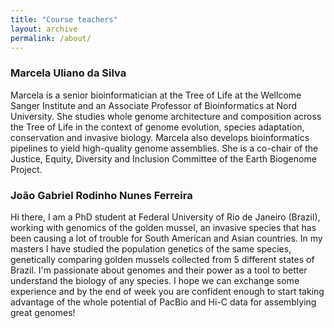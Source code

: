 ```yaml
---
title: "Course teachers"
layout: archive
permalink: /about/
---
```


### Marcela Uliano da Silva  

Marcela is a senior bioinformatician at the Tree of Life at the Wellcome Sanger Institute and an Associate Professor of Bioinformatics at Nord University. She studies whole genome architecture and composition across the Tree of Life in the context of genome evolution, species adaptation, conservation and invasive biology. Marcela also develops bioinformatics pipelines to yield high-quality genome assemblies. She is a co-chair of the Justice, Equity, Diversity and Inclusion Committee of the Earth Biogenome Project. 



### João Gabriel Rodinho Nunes Ferreira

Hi there, I am a PhD student at Federal University of Rio de Janeiro (Brazil), working with genomics of the golden mussel, an invasive species that has been causing a lot of trouble for South American and Asian countries. In my masters I have studied the population genetics of the same species, genetically comparing golden mussels collected from 5 different states of Brazil. I'm passionate about genomes and their power as a tool to better understand the biology of any species. I hope we can exchange some experience and by the end of week you are confident enough to start taking advantage of the whole potential of PacBio and Hi-C data for assemblying great genomes!    
